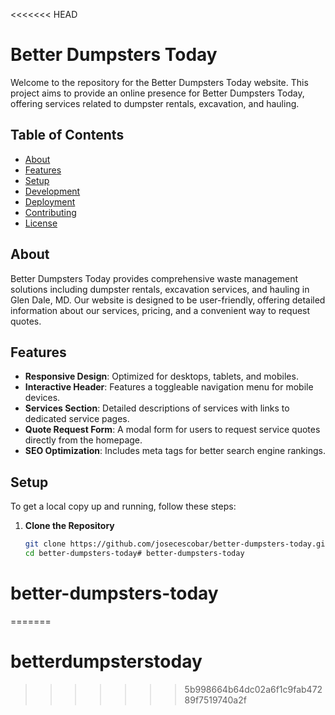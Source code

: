 <<<<<<< HEAD
# Better Dumpsters Today

Welcome to the repository for the Better Dumpsters Today website. This project aims to provide an online presence for Better Dumpsters Today, offering services related to dumpster rentals, excavation, and hauling.

## Table of Contents
- [About](#about)
- [Features](#features)
- [Setup](#setup)
- [Development](#development)
- [Deployment](#deployment)
- [Contributing](#contributing)
- [License](#license)

## About
Better Dumpsters Today provides comprehensive waste management solutions including dumpster rentals, excavation services, and hauling in Glen Dale, MD. Our website is designed to be user-friendly, offering detailed information about our services, pricing, and a convenient way to request quotes.

## Features
- **Responsive Design**: Optimized for desktops, tablets, and mobiles.
- **Interactive Header**: Features a toggleable navigation menu for mobile devices.
- **Services Section**: Detailed descriptions of services with links to dedicated service pages.
- **Quote Request Form**: A modal form for users to request service quotes directly from the homepage.
- **SEO Optimization**: Includes meta tags for better search engine rankings.

## Setup
To get a local copy up and running, follow these steps:

1. **Clone the Repository**
   ```sh
   git clone https://github.com/josecescobar/better-dumpsters-today.git
   cd better-dumpsters-today# better-dumpsters-today
# better-dumpsters-today
=======
# betterdumpsterstoday
>>>>>>> 5b998664b64dc02a6f1c9fab47289f7519740a2f
